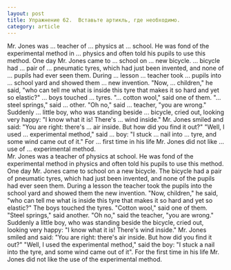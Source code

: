 ```yaml
---
layout: post
title: Упражнение 62.  Вставьте артикль, где необходимо.
category: article
---
```

<section class="question">
Mr. Jones was ... teacher of ... physics at ... school. He was fond of the experimental method in ... physics and often told his pupils to use this method. One day Mr. Jones came to ... school on ... new bicycle. ... bicycle had ... pair of ... pneumatic tyres, which had just been invented, and none of ... pupils had ever seen them. During ... lesson ... teacher took ... pupils into ... school yard and showed them ... new invention. "Now, ... children," he said, "who can tell me what is inside this tyre that makes it so hard and yet so elastic?" ... boys touched ... tyres. "... cotton wool," said one of them. "... steel springs," said ... other. "Oh no," said ... teacher, "you are wrong." Suddenly ... little boy, who was standing beside ... bicycle, cried out, looking very happy: "I know what it is! There's ... wind inside." Mr. Jones smiled and said: "You are right: there's ... air inside. But how did you find it out?" "Well, I used ... experimental method," said ... boy: "I stuck ... nail into ... tyre, and some wind came out of it." For ... first time in his life Mr. Jones did not like ... use of ... experimental method.
</section>

<section class="answer">
Mr. Jones was a teacher of physics at school. He was fond of the experimental method in physics and often told his pupils to use this method. One day Mr. Jones came to school on a new bicycle. The bicycle had a pair of pneumatic tyres, which had just been invented, and none of the pupils had ever seen them. During a lesson the teacher took the pupils into the school yard and showed them the new invention. "Now, children," he said, "who can tell me what is inside this tyre that makes it so hard and yet so elastic?" The boys touched the tyres. "Cotton wool," said one of them. "Steel springs," said another. "Oh no," said the teacher, "you are wrong." Suddenly a little boy, who was standing beside the bicycle, cried out, looking very happy: "I know what it is! There's wind inside." Mr. Jones smiled and said: "You are right: there's air inside. But how did you find it out?" "Well, I used the experimental method," said the boy: "I stuck a nail into the tyre, and some wind came out of it". For the first time in his life Mr. Jones did not like the use of the experimental method.
</section>